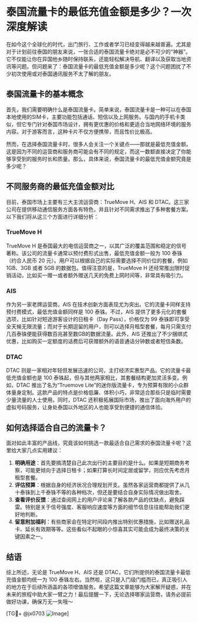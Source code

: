 # 泰国流量卡的最低充值金额是多少？一次深度解读

在如今这个全球化的时代，出门旅行、工作或者学习已经变得越来越普遍。尤其是对于计划前往泰国的朋友来说，一张合适的泰国流量卡绝对是必不可少的“神器”。它不仅能让你在异国他乡随时保持联系，还能轻松解决导航、翻译以及获取当地资讯等问题。但问题来了：泰国流量卡的最低充值金额是多少呢？这个问题困扰了不少初次使用或对泰国通讯服务不太了解的朋友。

## 泰国流量卡的基本概念

首先，我们需要明确什么是泰国流量卡。简单来说，泰国流量卡是一种可以在泰国本地使用的SIM卡，主要功能包括通话、短信以及上网服务。与国内的手机卡类似，但它专门针对泰国市场设计，拥有更优惠的价格和更适合当地网络环境的服务内容。对于游客而言，这种卡片不仅方便携带，而且性价比极高。

然而，在选择泰国流量卡时，很多人会关注一个关键点——那就是最低充值金额。这是因为不同的运营商和服务商可能会有不同的规定，而这一数额直接决定了你能够享受到的服务时长和质量。那么，具体来说，泰国流量卡的最低充值金额究竟是多少呢？

## 不同服务商的最低充值金额对比

目前，泰国市场上主要有三大主流运营商：TrueMove H、AIS 和 DTAC。这三家公司在提供移动通信服务方面各有特色，并且针对不同需求推出了多种套餐方案。以下我们将从这三个方面进行详细分析：

### TrueMove H

TrueMove H 是泰国最大的电信运营商之一，以其广泛的覆盖范围和稳定的信号著称。该公司的流量卡通常以预付费形式出售，最低充值金额一般为 100 泰铢（约合人民币 20 元）。用户可以根据自己的实际需要选择不同价位的套餐，例如 1GB、3GB 或者 5GB 的数据包。值得注意的是，TrueMove H 还经常推出限时促销活动，比如买一赠一或者额外赠送几天的免费上网时间等，非常具有吸引力。

### AIS

作为另一家老牌运营商，AIS 在技术创新方面表现尤为突出。它的流量卡同样支持预付费模式，最低充值金额同样是 100 泰铢。不过，AIS 提供了更多元化的套餐选项，比如针对短途游客设计的日租卡（Day Pass），价格仅为 99 泰铢即可享受全天候无限流量；而对于长期逗留的用户，则可以选择月租型套餐，每月只需支付几百泰铢便能获得数百兆甚至数GB的数据流量。此外，AIS 还推出了不少捆绑式优惠，比如购买一定额度的话费后可获赠额外的语音通话分钟数或者短信条数。

### DTAC

DTAC 则是一家相对年轻但发展迅速的公司，主打经济实惠型产品。它的流量卡最低充值金额也是 100 泰铢起，但与其他两家相比，其套餐结构更加灵活多变。例如，DTAC 推出了名为“Truemove Lite”的迷你版流量卡，专为预算有限的小众群体量身定制。这款产品的特点是价格低廉、体积小巧，非常适合那些只是临时需要少量流量的人士使用。同时，DTAC 还积极拓展国际市场，推出了面向海外用户的虚拟号码服务，让身处泰国以外地区的人也能享受到便捷的通信体验。

## 如何选择适合自己的流量卡？

面对如此丰富的产品线，究竟该如何挑选一款最适合自己需求的泰国流量卡呢？这里给大家几点实用建议：

1. **明确用途**：首先要搞清楚自己此次出行的主要目的是什么。如果是短期商务考察，可能更倾向于选择日租卡；如果打算长时间定居或留学，则应优先考虑月租型套餐。
2. **评估预算**：根据自身的经济状况合理规划开支。虽然各家运营商都提供了从几十泰铢到上千泰铢不等的各种档次，但还是要结合自身实际情况做出取舍。
3. **查看评价反馈**：通过查阅网上的用户评论来了解各款产品的优缺点，避免踩雷。特别是关于信号强度、客服响应速度等方面的细节信息往往能帮助我们更好地判断。
4. **留意附加福利**：有些商家会在特定时间段内推出特别优惠措施，比如赠送礼品卡、延长有效期等等。这些看似不起眼的小惊喜其实可能会成为最终决策的关键因素之一。

## 结语

综上所述，无论是 TrueMove H、AIS 还是 DTAC，它们所提供的泰国流量卡最低充值金额均统一为 100 泰铢左右。当然啦，这只是入门级门槛而已，真正吸引人的地方在于后续所涵盖的各项增值服务。希望这篇文章能够为大家解开疑惑，并在未来的旅程中助大家一臂之力！最后提醒一下，无论选择哪家运营商，请务必提前做好功课，确保万无一失哦～

[TG💪+ @jx0703 ![Image](https://github.com/user-attachments/assets/dbca1d08-cadb-493c-b0ec-ad6f7a83f270)]